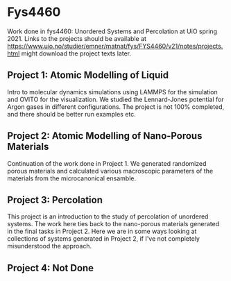 # Fys4460
Work done in fys4460: Unordered Systems and Percolation at UiO spring 2021. Links to the projects should be available at https://www.uio.no/studier/emner/matnat/fys/FYS4460/v21/notes/projects.html might download the project texts later.

## Project 1: Atomic Modelling of Liquid
Intro to molecular dynamics simulations using LAMMPS for the simulation and OVITO for the visualization. We studied the Lennard-Jones potential for Argon gases in different configurations. The project is not 100% completed, and there should be better run examples etc.

## Project 2: Atomic Modelling of Nano-Porous Materials
Continuation of the work done in Project 1. We generated randomized porous materials and calculated various macroscopic parameters of the materials from the microcanonical ensamble. 

## Project 3: Percolation
This project is an introduction to the study of percolation of unordered systems. The work here ties back to the nano-porous materials generated in the final tasks in Project 2. Here we are in some ways looking at collections of systems generated in Project 2, if I've not completely misunderstood the approach.

## Project 4: Not Done

